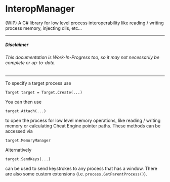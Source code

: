 # InteropManager
(WIP) A C# library for low level process interoperability like reading / writing process memory, injecting dlls, etc...

---
##### Disclaimer

###### This documentation is Work-In-Progress too, so it may not necessarily be complete or up-to-date.
---
To specify a target process use
```
Target target = Target.Create(...)
```
You can then use
```
target.Attach(...)
```
to open the process for low level memory operations, like reading / writing memory or calculating Cheat Engine pointer paths. These methods can be accessed via
```
target.MemoryManager
```
Alternatively 
```
target.SendKeys(...)
```
can be used to send keystrokes to any process that has a window.
There are also some custom extensions (i.e. `process.GetParentProcess()`).
